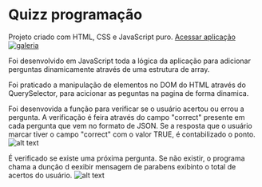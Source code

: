 # Quizz programação
Projeto criado com HTML, CSS e JavaScript puro. [Acessar aplicação](https://werlen-dev.web.app/Quizz/)
[![galeria](https://firebasestorage.googleapis.com/v0/b/werlen-dev.appspot.com/o/projects%2Fimages%2Fquizz.png?alt=media&token=8420e100-60b1-4653-8778-170bfcf61f9c)](https://werlen-dev.web.app/Quizz/)

Foi desenvolvido em JavaScript toda a lógica da aplicação para adicionar perguntas dinamicamente através de uma estrutura de array.

Foi praticado a manipulação de elementos no DOM do HTML através do QuerySelector, para acicionar as peguntas na pagina de forma dinamica.

Foi desenvovida a função para verificar se o usuário acertou ou errou a pergunta. A verificação é feira através do campo "correct" presente em cada pergunta que vem no formato de JSON. Se a resposta que o usuário marcar tiver o campo "correct" com o valor TRUE, é contabilizado o ponto.
![alt text](https://firebasestorage.googleapis.com/v0/b/werlen-dev.appspot.com/o/projects%2Freadmes%2Fquizz%2F02%20verifica%20resposta.png?alt=media&token=02612320-6e1e-4fac-a36d-fe55f380b43a)

É verificado se existe uma próxima pergunta. Se não existir, o programa chama a dunção d eexibir mensagem de parabens exibinto o total de acertos do usuário.
![alt text](https://firebasestorage.googleapis.com/v0/b/werlen-dev.appspot.com/o/projects%2Freadmes%2Fquizz%2F03show.png?alt=media&token=b0717220-d0e0-472e-af33-fcd36054d82c)
